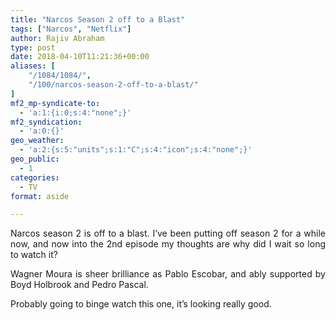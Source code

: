 ```yaml
---
title: "Narcos Season 2 off to a Blast"
tags: ["Narcos", "Netflix"]
author: Rajiv Abraham
type: post
date: 2018-04-10T11:21:36+00:00
aliases: [
    "/1084/1084/",
    "/100/narcos-season-2-off-to-a-blast/"
]
mf2_mp-syndicate-to:
  - 'a:1:{i:0;s:4:"none";}'
mf2_syndication:
  - 'a:0:{}'
geo_weather:
  - 'a:2:{s:5:"units";s:1:"C";s:4:"icon";s:4:"none";}'
geo_public:
  - 1
categories:
  - TV
format: aside

---
```

<p style="text-align: justify;">
  Narcos season 2 is off to a blast. I’ve been putting off season 2 for a while now, and now into the 2nd episode my thoughts are why did I wait so long to watch it?
</p>

<p style="text-align: justify;">
  Wagner Moura is sheer brilliance as Pablo Escobar, and ably supported by Boyd Holbrook and Pedro Pascal.
</p>

<p style="text-align: justify;">
  Probably going to binge watch this one, it’s looking really good.
</p>